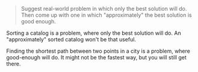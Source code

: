 > Suggest  real-world problem in which only the best solution will do.
> Then come up with one in which "approximately" the best solution is good
> enough.

Sorting a catalog is a problem, where only the best solution will do. An
"approximately" sorted catalog won't be that useful.

Finding the shortest path between two points in a city is a problem, where
good-enough will do. It might not be the fastest way, but you will still get
there.
